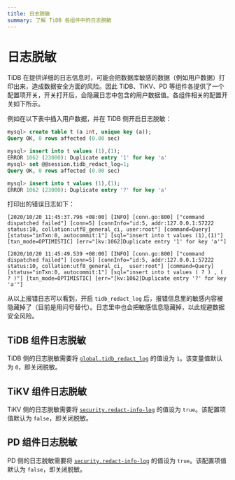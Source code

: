 ```yaml
---
title: 日志脱敏
summary: 了解 TiDB 各组件中的日志脱敏
---
```


# 日志脱敏

TiDB 在提供详细的日志信息时，可能会把数据库敏感的数据（例如用户数据）打印出来，造成数据安全方面的风险。因此 TiDB、TiKV、PD 等组件各提供了一个配置项开关，开关打开后，会隐藏日志中包含的用户数据值。各组件相关的配置开关如下所示。

例如在以下表中插入用户数据，并在 TiDB 侧开启日志脱敏：

```sql
mysql> create table t (a int, unique key (a));
Query OK, 0 rows affected (0.00 sec)

mysql> insert into t values (1),(1);
ERROR 1062 (23000): Duplicate entry '1' for key 'a'
mysql> set @@session.tidb_redact_log=1;
Query OK, 0 rows affected (0.00 sec)

mysql> insert into t values (1),(1);
ERROR 1062 (23000): Duplicate entry '?' for key 'a'
```

打印出的错误日志如下：

```
[2020/10/20 11:45:37.796 +08:00] [INFO] [conn.go:800] ["command dispatched failed"] [conn=5] [connInfo="id:5, addr:127.0.0.1:57222 status:10, collation:utf8_general_ci, user:root"] [command=Query] [status="inTxn:0, autocommit:1"] [sql="insert into t values (1),(1)"] [txn_mode=OPTIMISTIC] [err="[kv:1062]Duplicate entry '1' for key 'a'"]

[2020/10/20 11:45:49.539 +08:00] [INFO] [conn.go:800] ["command dispatched failed"] [conn=5] [connInfo="id:5, addr:127.0.0.1:57222 status:10, collation:utf8_general_ci,  user:root"] [command=Query] [status="inTxn:0, autocommit:1"] [sql="insert into t values ( ? ) , ( ? )"] [txn_mode=OPTIMISTIC] [err="[kv:1062]Duplicate entry '?' for key 'a'"]
```

从以上报错日志可以看到，开启 `tidb_redact_log` 后，报错信息里的敏感内容被隐藏掉了（目前是用问号替代）。日志里中也会把敏感信息隐藏掉，以此规避数据安全风险。

## TiDB 组件日志脱敏

TiDB 侧的日志脱敏需要将 [`global.tidb_redact_log`](/system-variables.md#tidb_redact_log) 的值设为 `1`。该变量值默认为 `0`，即关闭脱敏。

## TiKV 组件日志脱敏

TiKV 侧的日志脱敏需要将 [`security.redact-info-log`](/tikv-configuration-file.md#redact-info-log-从-v408-版本开始引入) 的值设为 `true`。该配置项值默认为 `false`，即关闭脱敏。

## PD 组件日志脱敏

PD 侧的日志脱敏需要将 [`security.redact-info-log`](/pd-configuration-file.md#redact-info-log-从-v500-rc-版本开始引入) 的值设为 `true`。该配置项值默认为 `false`，即关闭脱敏。
